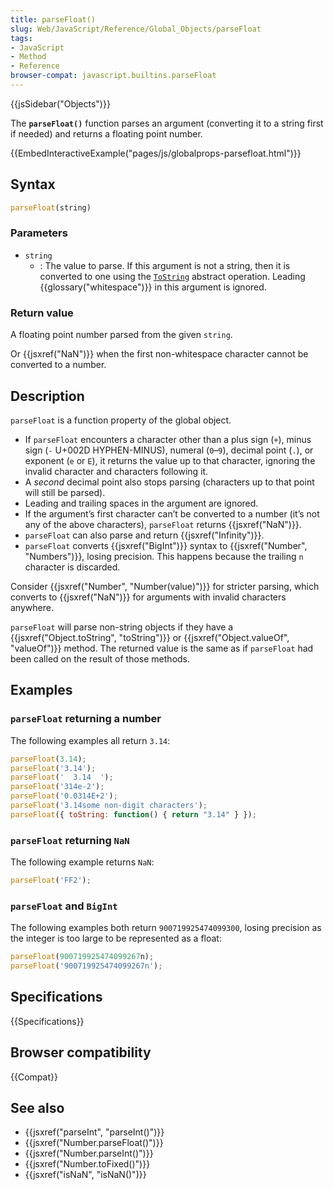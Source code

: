 ```yaml
---
title: parseFloat()
slug: Web/JavaScript/Reference/Global_Objects/parseFloat
tags:
- JavaScript
- Method
- Reference
browser-compat: javascript.builtins.parseFloat
---
```

{{jsSidebar("Objects")}}

The **`parseFloat()`** function parses an argument (converting it to a string
first if needed) and returns a floating point number.

{{EmbedInteractiveExample("pages/js/globalprops-parsefloat.html")}}

## Syntax

```js
parseFloat(string)
```

### Parameters

- `string`
  - : The value to parse. If this argument is not a string, then it is converted
    to one using the [`ToString`](https://tc39.es/ecma262/#sec-tostring)
    abstract operation. Leading {{glossary("whitespace")}} in this
    argument is ignored.

### Return value

A floating point number parsed from the given `string`.

Or {{jsxref("NaN")}} when the first non-whitespace character cannot be
converted to a number.

## Description

`parseFloat` is a function property of the global object.

- If `parseFloat` encounters a character other than a plus sign (`+`), minus
  sign (`-` U+002D HYPHEN-MINUS), numeral (`0`–`9`), decimal point (`.`), or
  exponent (`e` or `E`), it returns the value up to that character, ignoring the
  invalid character and characters following it.
- A _second_ decimal point also stops parsing (characters up to that point will
  still be parsed).
- Leading and trailing spaces in the argument are ignored.
- If the argument’s first character can’t be converted to a number (it’s not any
  of the above characters), `parseFloat` returns {{jsxref("NaN")}}.
- `parseFloat` can also parse and return {{jsxref("Infinity")}}.
- `parseFloat` converts {{jsxref("BigInt")}} syntax to
  {{jsxref("Number",
		"Numbers")}}, losing precision. This happens
  because the trailing `n` character is discarded.

Consider {{jsxref("Number", "Number(value)")}} for stricter parsing,
which converts to {{jsxref("NaN")}} for arguments with invalid characters
anywhere.

`parseFloat` will parse non-string objects if they have a
{{jsxref("Object.toString", "toString")}} or
{{jsxref("Object.valueOf", "valueOf")}} method. The returned value
is the same as if `parseFloat` had been called on the result of those methods.

## Examples

### `parseFloat` returning a number

The following examples all return `3.14`:

```js
parseFloat(3.14);
parseFloat('3.14');
parseFloat('  3.14  ');
parseFloat('314e-2');
parseFloat('0.0314E+2');
parseFloat('3.14some non-digit characters');
parseFloat({ toString: function() { return "3.14" } });
```

### `parseFloat` returning `NaN`

The following example returns `NaN`:

```js
parseFloat('FF2');
```

### `parseFloat` and `BigInt`

The following examples both return `900719925474099300`, losing precision as the
integer is too large to be represented as a float:

```js
parseFloat(900719925474099267n);
parseFloat('900719925474099267n');
```

## Specifications

{{Specifications}}

## Browser compatibility

{{Compat}}

## See also

- {{jsxref("parseInt", "parseInt()")}}
- {{jsxref("Number.parseFloat()")}}
- {{jsxref("Number.parseInt()")}}
- {{jsxref("Number.toFixed()")}}
- {{jsxref("isNaN", "isNaN()")}}

